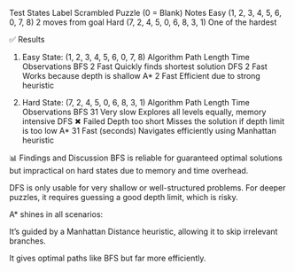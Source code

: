 Test States
Label	Scrambled Puzzle (0 = Blank)	Notes
Easy	(1, 2, 3, 4, 5, 6, 0, 7, 8)	2 moves from goal
Hard	(7, 2, 4, 5, 0, 6, 8, 3, 1)	One of the hardest

✅ Results
1. Easy State: (1, 2, 3, 4, 5, 6, 0, 7, 8)
Algorithm	Path Length	Time	Observations
BFS	2	Fast	Quickly finds shortest solution
DFS	2	Fast	Works because depth is shallow
A*	2	Fast	Efficient due to strong heuristic

2. Hard State: (7, 2, 4, 5, 0, 6, 8, 3, 1)
Algorithm	Path Length	Time	Observations
BFS	31	Very slow	Explores all levels equally, memory intensive
DFS	✖ Failed	Depth too short	Misses the solution if depth limit is too low
A*	31	Fast (seconds)	Navigates efficiently using Manhattan heuristic

📊 Findings and Discussion
BFS is reliable for guaranteed optimal solutions but impractical on hard states due to memory and time overhead.

DFS is only usable for very shallow or well-structured problems. For deeper puzzles, it requires guessing a good depth limit, which is risky.

A* shines in all scenarios:

It’s guided by a Manhattan Distance heuristic, allowing it to skip irrelevant branches.

It gives optimal paths like BFS but far more efficiently.


